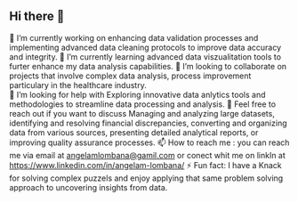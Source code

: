 ## Hi there 👋

🔭 I’m currently working on enhancing data validation processes and implementing advanced data cleaning protocols to improve data accuracy and integrity.
🌱 I’m currently learning advanced data viszualitation tools to furter enhance my data analysis capabilities.
👯 I’m looking to collaborate on projects that involve complex data analysis, process improvement particulary in the healthcare industry.  
🤔 I’m looking for help with Exploring innovative data anlytics tools and methodologies to streamline data processing and analysis.
💬 Feel free to reach out if you want to discuss Managing and analyzing large datasets, identifying and resolving financial discrepancies, converting and organizing data from various sources, presenting detailed analytical reports, or improving quality assurance processes.
📫 How to reach me : you can reach me via email at angelamlombana@gamil.com or conect whit me on linkIn at https://www.linkedin.com/in/angelam-lombana/
⚡ Fun fact: I have a Knack for solving complex puzzels and enjoy applying that same problem solving approach to uncovering insights from data.

